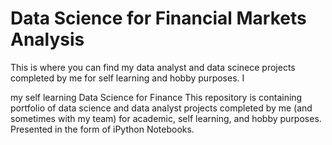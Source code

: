 # Data Science for Financial Markets Analysis

This is where you can find my data analyst and data scinece projects completed by me for self learning and hobby purposes.
I 


my self learning Data Science for Finance 
This repository is containing portfolio of data science and data analyst projects completed by me (and sometimes with my team) for academic, self learning, and hobby purposes. Presented in the form of iPython Notebooks.
